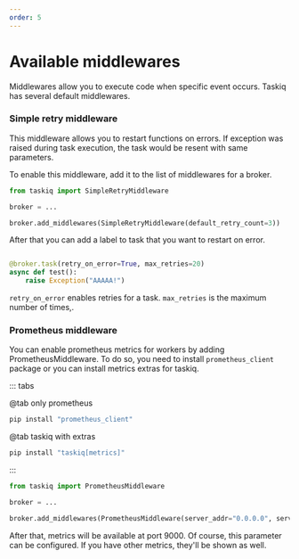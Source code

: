 ```yaml
---
order: 5
---
```


# Available middlewares

Middlewares allow you to execute code when specific event occurs.
Taskiq has several default middlewares.

### Simple retry middleware

This middleware allows you to restart functions on errors. If exception was raised during task execution,
the task would be resent with same parameters.

To enable this middleware, add it to the list of middlewares for a broker.

```python
from taskiq import SimpleRetryMiddleware

broker = ...

broker.add_middlewares(SimpleRetryMiddleware(default_retry_count=3))
```

After that you can add a label to task that you want to restart on error.

```python

@broker.task(retry_on_error=True, max_retries=20)
async def test():
    raise Exception("AAAAA!")

```

`retry_on_error` enables retries for a task. `max_retries` is the maximum number of times,.

### Prometheus middleware

You can enable prometheus metrics for workers by adding PrometheusMiddleware.
To do so, you need to install `prometheus_client` package or you can install metrics extras for taskiq.

::: tabs


@tab only prometheus

```bash
pip install "prometheus_client"
```

@tab taskiq with extras

```bash
pip install "taskiq[metrics]"
```

:::


```python
from taskiq import PrometheusMiddleware

broker = ...

broker.add_middlewares(PrometheusMiddleware(server_addr="0.0.0.0", server_port=9000))
```

After that, metrics will be available at port 9000. Of course, this parameter can be configured.
If you have other metrics, they'll be shown as well.
